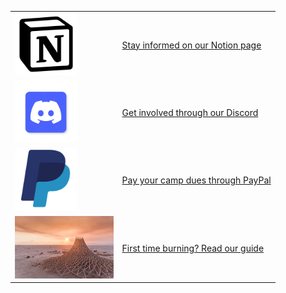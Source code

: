 <table>
  <tr>
    <td>
      <img src="NotionLogo.png" alt="application" height="100"/>
    </td>
    <td>
      <a href="https://road-stoplight-c79.notion.site/Planning-2022-27087b2335314bf6b194d5e91960d0ee">Stay informed on our Notion page</a>
    </td>
  </tr>
  <tr>
    <td>
      <img src="DiscordLogo.webp" alt="application" height="100"/>
    </td>
    <td>
      <a href="https://discord.gg/pQCednBzpJ">Get involved through our Discord</a>
    </td>
  </tr>
  <tr>
    <td>
      <img src="PaypalLogo.jpg" alt="application" height="100"/>
    </td>
    <td>
      <a href="https://www.paypal.com/donate/?hosted_button_id=JF22WPX9G9X8U">Pay your camp dues through PayPal</a>
    </td>
  </tr>
  <tr>
    <td>
      <img src="FirstBurn.jpg" alt="application" height="100"/>
    </td>
    <td>
      <a href="https://road-stoplight-c79.notion.site/Year-1-A-burning-man-guide-ea6addd55ac04127b16b60c8e95a7dd7">First time burning? Read our guide</a>
    </td>
  </tr>
</table>
